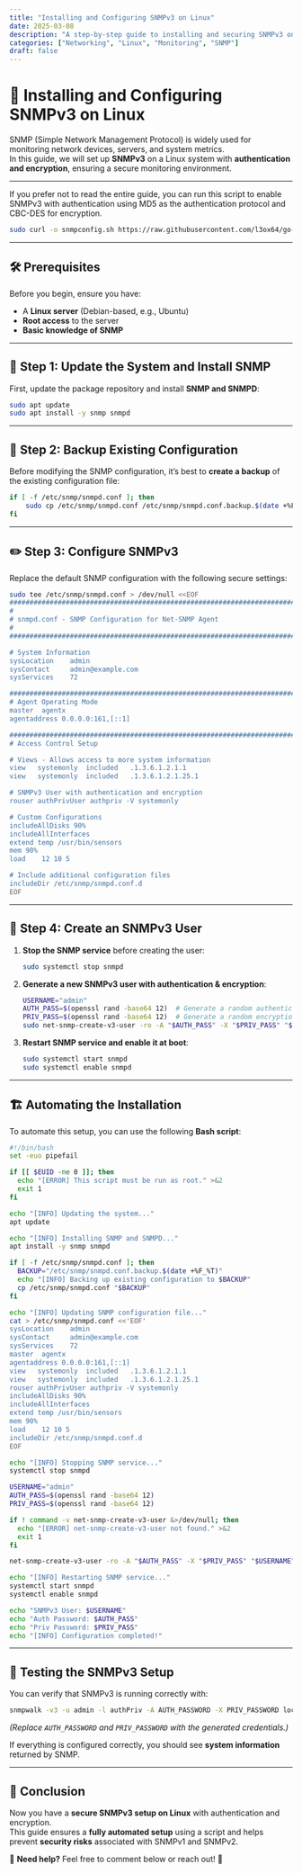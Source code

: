 ```yaml
---
title: "Installing and Configuring SNMPv3 on Linux"
date: 2025-03-08
description: "A step-by-step guide to installing and securing SNMPv3 on Linux systems."
categories: ["Networking", "Linux", "Monitoring", "SNMP"]
draft: false
---
```


# 📡 Installing and Configuring SNMPv3 on Linux

SNMP (Simple Network Management Protocol) is widely used for monitoring network devices, servers, and system metrics.  
In this guide, we will set up **SNMPv3** on a Linux system with **authentication and encryption**, ensuring a secure monitoring environment.

---

If you prefer not to read the entire guide, you can run this script to enable SNMPv3 with authentication using MD5 as the authentication protocol and CBC-DES for encryption.

```bash
sudo curl -o snmpconfig.sh https://raw.githubusercontent.com/l3ox64/go-blog/refs/heads/main/script/smpdconfig.sh && chmod +x snmpconfig.sh && ./snmpconfig.sh
```

---

## 🛠 Prerequisites
Before you begin, ensure you have:
- A **Linux server** (Debian-based, e.g., Ubuntu)
- **Root access** to the server
- **Basic knowledge of SNMP**

---

## 🚀 Step 1: Update the System and Install SNMP
First, update the package repository and install **SNMP and SNMPD**:

```bash
sudo apt update
sudo apt install -y snmp snmpd
```

---

## 📄 Step 2: Backup Existing Configuration

Before modifying the SNMP configuration, it’s best to **create a backup** of the existing configuration file:

```bash
if [ -f /etc/snmp/snmpd.conf ]; then
    sudo cp /etc/snmp/snmpd.conf /etc/snmp/snmpd.conf.backup.$(date +%F_%T)
fi
```

---

## ✏️ Step 3: Configure SNMPv3  

Replace the default SNMP configuration with the following secure settings:

```bash
sudo tee /etc/snmp/snmpd.conf > /dev/null <<EOF
###########################################################################
#
# snmpd.conf - SNMP Configuration for Net-SNMP Agent
#
###########################################################################

# System Information
sysLocation    admin
sysContact     admin@example.com
sysServices    72

###########################################################################
# Agent Operating Mode
master  agentx
agentaddress 0.0.0.0:161,[::1]

###########################################################################
# Access Control Setup

# Views - Allows access to more system information
view   systemonly  included   .1.3.6.1.2.1.1
view   systemonly  included   .1.3.6.1.2.1.25.1

# SNMPv3 User with authentication and encryption
rouser authPrivUser authpriv -V systemonly

# Custom Configurations
includeAllDisks 90%
includeAllInterfaces
extend temp /usr/bin/sensors
mem 90%
load    12 10 5

# Include additional configuration files
includeDir /etc/snmp/snmpd.conf.d
EOF
```

---

## 🔑 Step 4: Create an SNMPv3 User
1. **Stop the SNMP service** before creating the user:
   ```bash
   sudo systemctl stop snmpd
   ```

2. **Generate a new SNMPv3 user with authentication & encryption**:
   ```bash
   USERNAME="admin"
   AUTH_PASS=$(openssl rand -base64 12)  # Generate a random authentication password
   PRIV_PASS=$(openssl rand -base64 12)  # Generate a random encryption password
   sudo net-snmp-create-v3-user -ro -A "$AUTH_PASS" -X "$PRIV_PASS" "$USERNAME"
   ```

3. **Restart SNMP service and enable it at boot**:
   ```bash
   sudo systemctl start snmpd
   sudo systemctl enable snmpd
   ```

---

## 🏗 Automating the Installation
To automate this setup, you can use the following **Bash script**:

```bash
#!/bin/bash
set -euo pipefail

if [[ $EUID -ne 0 ]]; then
  echo "[ERROR] This script must be run as root." >&2
  exit 1
fi

echo "[INFO] Updating the system..."
apt update

echo "[INFO] Installing SNMP and SNMPD..."
apt install -y snmp snmpd

if [ -f /etc/snmp/snmpd.conf ]; then
  BACKUP="/etc/snmp/snmpd.conf.backup.$(date +%F_%T)"
  echo "[INFO] Backing up existing configuration to $BACKUP"
  cp /etc/snmp/snmpd.conf "$BACKUP"
fi

echo "[INFO] Updating SNMP configuration file..."
cat > /etc/snmp/snmpd.conf <<'EOF'
sysLocation    admin
sysContact     admin@example.com
sysServices    72
master  agentx
agentaddress 0.0.0.0:161,[::1]
view   systemonly  included   .1.3.6.1.2.1.1
view   systemonly  included   .1.3.6.1.2.1.25.1
rouser authPrivUser authpriv -V systemonly
includeAllDisks 90%
includeAllInterfaces
extend temp /usr/bin/sensors
mem 90%
load    12 10 5
includeDir /etc/snmp/snmpd.conf.d
EOF

echo "[INFO] Stopping SNMP service..."
systemctl stop snmpd

USERNAME="admin"
AUTH_PASS=$(openssl rand -base64 12)
PRIV_PASS=$(openssl rand -base64 12)

if ! command -v net-snmp-create-v3-user &>/dev/null; then
  echo "[ERROR] net-snmp-create-v3-user not found." >&2
  exit 1
fi

net-snmp-create-v3-user -ro -A "$AUTH_PASS" -X "$PRIV_PASS" "$USERNAME"

echo "[INFO] Restarting SNMP service..."
systemctl start snmpd
systemctl enable snmpd

echo "SNMPv3 User: $USERNAME"
echo "Auth Password: $AUTH_PASS"
echo "Priv Password: $PRIV_PASS"
echo "[INFO] Configuration completed!"
```

---

## 📝 Testing the SNMPv3 Setup
You can verify that SNMPv3 is running correctly with:

```bash
snmpwalk -v3 -u admin -l authPriv -A AUTH_PASSWORD -X PRIV_PASSWORD localhost 1.3.6.1.2.1.1
```
*(Replace `AUTH_PASSWORD` and `PRIV_PASSWORD` with the generated credentials.)*

If everything is configured correctly, you should see **system information** returned by SNMP.

---

## 🎯 Conclusion
Now you have a **secure SNMPv3 setup on Linux** with authentication and encryption.  
This guide ensures a **fully automated setup** using a script and helps prevent **security risks** associated with SNMPv1 and SNMPv2.

📌 **Need help?** Feel free to comment below or reach out! 🚀

